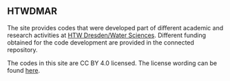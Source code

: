 ## HTWDMAR

The site provides codes that were developed part of different academic and research activities at [HTW Dresden/Water Sciences](https://www.htw-dresden.de/hochschule/fakultaeten/bauingenieurwesen/studium/lehrgebiete/wasserwesen). Different funding obtained for the code development are provided in 
the connected repository.

The codes in this site are CC BY 4.0 licensed. The license wording can be found [here](https://creativecommons.org/licenses/by/4.0/).


<!---

--->
